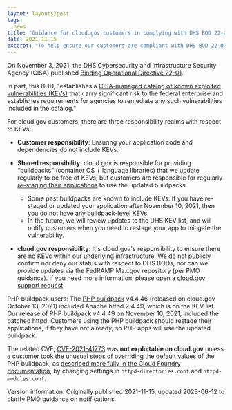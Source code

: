 ```yaml
---
layout: layouts/post
tags:
  news
title: "Guidance for cloud.gov customers in complying with DHS BOD 22-01"
date: 2021-11-15
excerpt: "To help ensure our customers are compliant with DHS BOD 22-01, the cloud.gov team has provided some guidance on buildpack usage and updates"
---
```


On November 3, 2021, the DHS Cybersecurity and Infrastructure Security Agency (CISA) published [Binding Operational Directive 22-01](https://cyber.dhs.gov/bod/22-01/).

In part, this BOD, "establishes a [CISA-managed catalog of known exploited vulnerabilities (KEVs)](https://cisa.gov/known-exploited-vulnerabilities) that carry significant risk to the federal enterprise and establishes requirements for agencies to remediate any such vulnerabilities included in the catalog."

For cloud.gov customers, there are three responsibility realms with respect to KEVs:

* **Customer responsibility**: Ensuring your application code and dependencies do not include KEVs.

* **Shared responsibility**: cloud.gov is responsible for providing “buildpacks” (container OS + language libraries) that we update regularly to be free of KEVs, but customers are responsible for regularly [re-staging their applications](https://docs.cloudfoundry.org/devguide/deploy-apps/start-restart-restage.html#restage) to use the updated buildpacks.

    - Some past buildpacks are known to include KEVs. If you have re-staged or updated your application after November 10, 2021, then you do not have any buildpack-level KEVs.
    - In the future, we will review updates to the DHS KEV list, and will notify customers when you need to restage your app to mitigate the vulnerability.

* **cloud.gov responsibility**: It's cloud.gov's responsibility to ensure there are no KEVs within our underlying infrastructure. We do not publicly confirm nor deny our status with respect to DHS BODs, nor can we provide updates via the FedRAMP Max.gov repository (per PMO guidance). If you need more information, please open a [cloud.gov support request]({{site.baseurl}}/contact/#support-for-people-who-use-cloudgov).

PHP buildpack users: The [PHP buildpack](https://github.com/cloudfoundry/php-buildpack/releases) v4.4.46 (released on cloud.gov October 13, 2021) included Apache httpd 2.4.49, which is on the KEV list. Our release of PHP buildpack v4.4.49 on November 10, 2021, included the patched httpd. Customers using the PHP buildpack should restage their applications, if they have not already, so PHP apps will use the updated buildpack. 

The related CVE, [CVE-2021-41773](https://nvd.nist.gov/vuln/detail/CVE-2021-41773) was **not exploitable on cloud.gov** unless a customer took the unusual steps of overriding the default values of the PHP buildpack, as [described more fully in the Cloud Foundry documentation](https://docs.cloudfoundry.org/buildpacks/php/gsg-php-config.html), by changing settings in `httpd-directories.conf` and `httpd-modules.conf`.

Version information: Originally published 2021-11-15, updated 2023-06-12 to clarify PMO guidance on notifications.
